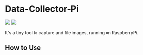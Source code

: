 # Data-Collector-Pi

![](https://img.shields.io/badge/python-3.5-blue.svg) ![](https://img.shields.io/badge/flask-0.12.1-green.svg)

It's a tiny tool to capture and file images, running on RaspberryPi.

## How to Use